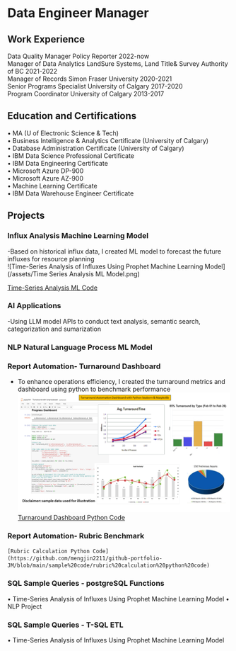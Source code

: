 # Data Engineer Manager

## Work Experience
Data Quality Manager       Policy Reporter 						2022-now \
Manager of Data Analytics  LandSure Systems, Land Title& Survey Authority of BC 	2021-2022 \
Manager of Records         Simon Fraser University 				2020-2021 \
Senior Programs Specialist University of Calgary 					2017-2020 \
Program Coordinator        University of Calgary 					2013-2017 
 
## Education and Certifications
•	MA (U of Electronic Science & Tech) \
•	Business Intelligence & Analytics Certificate (University of Calgary) \
•	Database Administration Certificate (University of Calgary) \
•	IBM Data Science Professional Certificate \
•	IBM Data Engineering Certificate \
•	Microsoft Azure DP-900 \
•	Microsoft Azure AZ-900  \
•	Machine Learning Certificate \
•	IBM Data Warehouse Engineer Certificate 

## Projects
### Influx Analysis Machine Learning Model

  -Based on historical influx data, I created ML model to forecast the future influxes for resource planning   
  ![Time-Series Analysis of Influxes Using Prophet Machine Learning Model](/assets/Time Series Analysis ML Model.png)  
    
  [Time-Series Analysis ML Code](https://github.com/mengjin2211/github-portfolio-JM/blob/main/sample%20code/time-series%20analysis)  

### AI Applications 
 -Using LLM model APIs to conduct text analysis, semantic search, categorization and sumarization  
 
### NLP Natural Language Process ML Model
 
### Report Automation-	Turnaround Dashboard
  - To enhance operations efficiency, I created the turnaround metrics and dashboard using python to benchmark performance
    ![Turnaround Dashboard](/assets/Turnaround.png)     
    [Turnaround Dashboard Python Code](https://github.com/mengjin2211/github-portfolio-JM/blob/main/sample%20code/Turnaround%20Calculation%20Python%20Code%20Ingestion%20SQL%20DB)  

### Report Automation-	Rubric Benchmark
    [Rubric Calculation Python Code](https://github.com/mengjin2211/github-portfolio-JM/blob/main/sample%20code/rubric%20calculation%20python%20code)    
    
### SQL Sample Queries - postgreSQL Functions
•	Time-Series Analysis of Influxes Using Prophet Machine Learning Model
•	NLP Project

### SQL Sample Queries - T-SQL ETL 
•	Time-Series Analysis of Influxes Using Prophet Machine Learning Model

